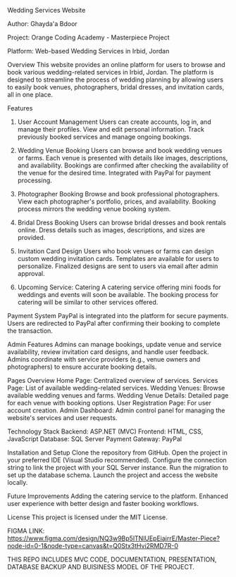 Wedding Services Website

Author: Ghayda'a Bdoor

Project: Orange Coding Academy - Masterpiece Project

Platform: Web-based Wedding Services in Irbid, Jordan

Overview
This website provides an online platform for users to browse and book various wedding-related services in Irbid, Jordan. The platform is designed to streamline the process of wedding planning by allowing users to easily book venues, photographers, bridal dresses, and invitation cards, all in one place.

Features
1. User Account Management
Users can create accounts, log in, and manage their profiles.
View and edit personal information.
Track previously booked services and manage ongoing bookings.

3. Wedding Venue Booking
Users can browse and book wedding venues or farms.
Each venue is presented with details like images, descriptions, and availability.
Bookings are confirmed after checking the availability of the venue for the desired time.
Integrated with PayPal for payment processing.

5. Photographer Booking
Browse and book professional photographers.
View each photographer's portfolio, prices, and availability.
Booking process mirrors the wedding venue booking system.

7. Bridal Dress Booking
Users can browse bridal dresses and book rentals online.
Dress details such as images, descriptions, and sizes are provided.

9. Invitation Card Design
Users who book venues or farms can design custom wedding invitation cards.
Templates are available for users to personalize.
Finalized designs are sent to users via email after admin approval.

11. Upcoming Service: Catering
A catering service offering mini foods for weddings and events will soon be available.
The booking process for catering will be similar to other services offered.

Payment System
PayPal is integrated into the platform for secure payments.
Users are redirected to PayPal after confirming their booking to complete the transaction.

Admin Features
Admins can manage bookings, update venue and service availability, review invitation card designs, and handle user feedback.
Admins coordinate with service providers (e.g., venue owners and photographers) to ensure accurate booking details.

Pages Overview
Home Page: Centralized overview of services.
Services Page: List of available wedding-related services.
Wedding Venues: Browse available wedding venues and farms.
Wedding Venue Details: Detailed page for each venue with booking options.
User Registration Page: For user account creation.
Admin Dashboard: Admin control panel for managing the website's services and user requests.

Technology Stack
Backend: ASP.NET (MVC)
Frontend: HTML, CSS, JavaScript
Database: SQL Server
Payment Gateway: PayPal

Installation and Setup
Clone the repository from GitHub.
Open the project in your preferred IDE (Visual Studio recommended).
Configure the connection string to link the project with your SQL Server instance.
Run the migration to set up the database schema.
Launch the project and access the website locally.

Future Improvements
Adding the catering service to the platform.
Enhanced user experience with better design and faster booking workflows.

License
This project is licensed under the MIT License.

FIGMA LINK: https://www.figma.com/design/NQ3w9Bp5lTNlUEpEiajrrE/Master-Piece?node-id=0-1&node-type=canvas&t=Q0Stx3tHvi2RMD7R-0

THIS REPO INCLUDES MVC CODE, DOCUMENTATION, PRESENTATION, DATABASE BACKUP AND BUISINESS MODEL OF THE PROJECT. 

